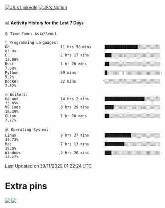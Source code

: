 
[![JS's LinkedIn](https://img.shields.io/badge/LinkedIn-blue?style=for-the-badge&logo=linkedin)](https://www.linkedin.com/in/jaeseung-lee-5a2a32139/) 
[![JS's Notion](https://img.shields.io/badge/Notion-black?style=for-the-badge&logo=notion)](https://bit.ly/ljswiki1) <br><br>
<!-- ![JS's GitHub stats](https://github-readme-stats-lemon-five.vercel.app/api?username=tkxkd0159&hide=contribs,prs,stars,issues&show_icons=true&theme=react&include_all_commits=true)   -->
<!-- ![Top Langs](https://github-readme-stats-lemon-five.vercel.app/api/top-langs/?username=tkxkd0159&layout=compact&hide=jupyter%20notebook,scss,html,css&langs_count=10)  -->


<!--START_SECTION:waka-->
📊 **Activity History for the Last 7 Days** 

```text
⌚︎ Time Zone: Asia/Seoul

💬 Programming Languages: 
Go                       11 hrs 58 mins      ███████████████░░░░░░░░░░   63.0% 
C                        2 hrs 17 mins       ███░░░░░░░░░░░░░░░░░░░░░░   12.09% 
Rust                     1 hr 26 mins        ██░░░░░░░░░░░░░░░░░░░░░░░   7.58% 
Python                   59 mins             █░░░░░░░░░░░░░░░░░░░░░░░░   5.2% 
Docker                   32 mins             ░░░░░░░░░░░░░░░░░░░░░░░░░   2.82%

🔥 Editors: 
GoLand                   14 hrs 2 mins       ██████████████████░░░░░░░   73.85% 
VS Code                  3 hrs 29 mins       ████░░░░░░░░░░░░░░░░░░░░░   18.39% 
CLion                    1 hr 28 mins        ██░░░░░░░░░░░░░░░░░░░░░░░   7.77%

💻 Operating System: 
Linux                    9 hrs 27 mins       ████████████░░░░░░░░░░░░░   49.73% 
Mac                      7 hrs 13 mins       █████████░░░░░░░░░░░░░░░░   38.0% 
Windows                  2 hrs 20 mins       ███░░░░░░░░░░░░░░░░░░░░░░   12.27%

```


 Last Updated on 29/11/2022 01:22:24 UTC
<!--END_SECTION:waka-->

# Extra pins
<a href="https://github.com/tkxkd0159/tkxkd0159.github.io">
  <img align="center" src="https://github-readme-stats-lemon-five.vercel.app/api/pin/?username=tkxkd0159&repo=nft-card-game&theme=react" />
</a>
<a href="https://github.com/tkxkd0159/dsalgo">
  <img align="center" src="https://github-readme-stats-lemon-five.vercel.app/api/pin/?username=tkxkd0159&repo=dsalgo&theme=react" />
</a>

<!---
- 🔭 I’m currently working on ...
- 🌱 I’m currently learning blockchain and distributed network
- 👯 I’m looking to collaborate on ...
- 🤔 I’m looking for help with ...
- 💬 Ask me about ...
- 📫 How to reach me: ...
- 😄 Pronouns: ...
- ⚡ Fun fact: ...
-->
